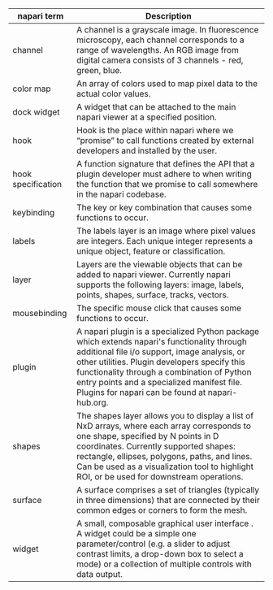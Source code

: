 | napari term        | Description                                                                                                                                                                                                                                                                                                                                 |
|--------------------|---------------------------------------------------------------------------------------------------------------------------------------------------------------------------------------------------------------------------------------------------------------------------------------------------------------------------------------------|
| channel            | A channel is a grayscale image. In fluorescence microscopy,  each channel corresponds to a range of wavelengths. An RGB image from digital camera consists of 3 channels - red, green, blue.                                                                                                                                                |
| color map          | An array of colors used to map pixel data to the actual color values.                                                                                                                                                                                                                                                                       |
| dock widget        | A widget that can be attached to the main napari viewer at a specified position.                                                                                                                                                                                                                                                            |
| hook               | Hook is the place within napari where we “promise” to call functions created by external developers and installed by the user.                                                                                                                                                                                                              |
| hook specification | A function signature that defines the API that a plugin developer must adhere to when writing the function that we promise to call somewhere in the napari codebase.                                                                                                                                                                        |
| keybinding         | The key or key combination that causes some functions to occur.                                                                                                                                                                                                                                                                             |
| labels             | The labels layer is an image where pixel values are integers. Each unique integer represents a unique object, feature or classification.                                                                                                                                                                                                    |
| layer              | Layers are the viewable objects that can be added to napari viewer. Currently napari supports the following layers: image, labels, points, shapes, surface, tracks, vectors.                                                                                                                                                                |
| mousebinding       | The specific mouse click that causes some functions to occur.                                                                                                                                                                                                                                                                               |
| plugin             | A napari plugin is a specialized Python package which extends napari's functionality through additional file i/o support, image analysis, or other utilities. Plugin developers specify this functionality through a combination of Python entry points and a specialized manifest file. Plugins for napari can be found at napari-hub.org. |
| shapes             | The shapes layer allows you to display a list of NxD arrays, where each array corresponds to one shape, specified by N points in D coordinates. Currently supported shapes: rectangle, ellipses, polygons, paths, and lines. Can be used as a visualization tool to highlight ROI, or be used for downstream operations.                    |
| surface            | A surface comprises a set of triangles (typically in three dimensions) that are connected by their common edges or corners to form the mesh.                                                                                                                                                                                                |
| widget             | A small, composable graphical user interface . A widget could be a simple one parameter/control (e.g. a slider to adjust contrast limits, a drop-down box to select a mode) or a collection of multiple controls with data output.                                                                                                          |